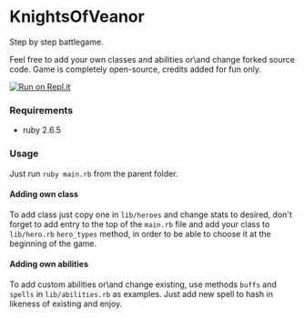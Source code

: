 # KnightsOfVeanor

Step by step battlegame. 

Feel free to add your own classes and abilities or\and change forked source code. Game is completely open-source, credits added
for fun only. 

[![Run on Repl.it](https://repl.it/badge/github/tee0zed/KnightsOfVeanor)](https://repl.it/github/tee0zed/KnightsOfVeanor)

### Requirements 
- ruby 2.6.5

### Usage 

Just run `ruby main.rb` from the parent folder.

#### Adding own class

To add class just copy one in `lib/heroes` and change stats to desired, don't forget to add entry to the top of the `main.rb` file and add your class to `lib/hero.rb`  `hero_types` method, in order to be able to choose it at the beginning of the game.

#### Adding own abilities

To add custom abilities or\and change existing, use methods `buffs` and `spells` in `lib/abilities.rb` as examples. Just add 
new spell to hash in likeness of existing and enjoy. 
